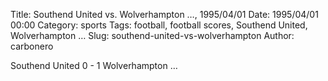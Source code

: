 Title: Southend United vs. Wolverhampton …, 1995/04/01
Date: 1995/04/01 00:00
Category: sports
Tags: football, football scores, Southend United, Wolverhampton …
Slug: southend-united-vs-wolverhampton
Author: carbonero


Southend United 0 - 1 Wolverhampton …
